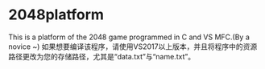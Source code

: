 # 2048platform
This is a platform of the 2048 game programmed in C and VS MFC.(By a novice _~_)
如果想要编译该程序，请使用VS2017以上版本，并且将程序中的资源路径更改为您的存储路径，尤其是“data.txt”与“name.txt”。

